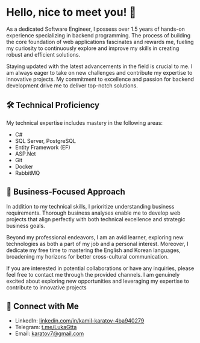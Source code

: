 # Hello, nice to meet you! 👋

As a dedicated Software Engineer, I possess over 1.5 years of hands-on experience specializing in backend programming. The process of building the core foundation of web applications fascinates and rewards me, fueling my curiosity to continuously explore and improve my skills in creating robust and efficient solutions.

Staying updated with the latest advancements in the field is crucial to me. I am always eager to take on new challenges and contribute my expertise to innovative projects. My commitment to excellence and passion for backend development drive me to deliver top-notch solutions.

## 🛠 Technical Proficiency
My technical expertise includes mastery in the following areas:
- C#
- SQL Server, PostgreSQL
- Entity Framework (EF)
- ASP.Net
- Git
- Docker
- RabbitMQ

## 💼 Business-Focused Approach
In addition to my technical skills, I prioritize understanding business requirements. Thorough business analyses enable me to develop web projects that align perfectly with both technical excellence and strategic business goals.

Beyond my professional endeavors, I am an avid learner, exploring new technologies as both a part of my job and a personal interest. Moreover, I dedicate my free time to mastering the English and Korean languages, broadening my horizons for better cross-cultural communication.

If you are interested in potential collaborations or have any inquiries, please feel free to contact me through the provided channels. I am genuinely excited about exploring new opportunities and leveraging my expertise to contribute to innovative projects

## 🔗 Connect with Me
- LinkedIn: [linkedin.com/in/kamil-karatov-4ba940279](https://www.linkedin.com/in/kamil-karatov-4ba940279/)
- Telegram: [t.me/LukaGtta](https://t.me/LukaGtta)
- Email: karatov7@gmail.com

